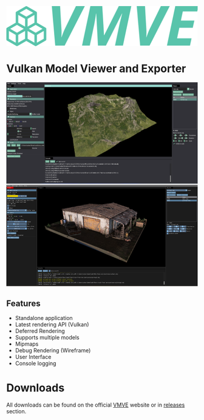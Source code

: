 ![logo](.git_assets/logo.svg)

# Vulkan Model Viewer and Exporter

![overview_1](.git_assets/1.png)
![overview_2](.git_assets/2.png)

## Features
* Standalone application
* Latest rendering API (Vulkan)
* Deferred Rendering
* Supports multiple models
* Mipmaps
* Debug Rendering (Wireframe)
* User Interface
* Console logging


# Downloads
All downloads can be found on the official [VMVE](https://zoulhadj.github.io/vmve_website/) website or in [releases](https://github.com/ZOulhadj/vmve/releases) section.
